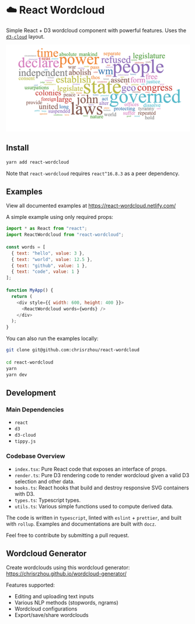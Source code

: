 # ☁️ React Wordcloud

Simple React + D3 wordcloud component with powerful features. Uses the [`d3-cloud`](https://github.com/jasondavies/d3-cloud) layout.

![image](https://github.com/chrisrzhou/react-wordcloud/raw/master/wordcloud.png)

## Install

```bash
yarn add react-wordcloud
```

Note that `react-wordcloud` requires `react^16.8.3` as a peer dependency.

## Examples

View all documented examples at https://react-wordcloud.netlify.com/

A simple example using only required props:

```js
import * as React from "react";
import ReactWordcloud from "react-wordcloud";

const words = [
  { text: "hello", value: 3 },
  { text: "world", value: 12.5 },
  { text: "github", value: 1 },
  { text: "code", value: 1 }
];

function MyApp() {
  return (
    <div style={{ width: 600, height: 400 }}>
      <ReactWordcloud words={words} />
    </div>
  );
}
```

You can also run the examples locally:

```bash
git clone git@github.com:chrisrzhou/react-wordcloud

cd react-wordcloud
yarn
yarn dev
```

## Development

### Main Dependencies

- `react`
- `d3`
- `d3-cloud`
- `tippy.js`

### Codebase Overview

- `index.tsx`: Pure React code that exposes an interface of props.
- `render.ts`: Pure D3 rendering code to render wordcloud given a valid D3 selection and other data.
- `hooks.ts`: React hooks that build and destroy responsive SVG containers with D3.
- `types.ts`: Typescript types.
- `utils.ts`: Various simple functions used to compute derived data.

The code is written in `typescript`, linted with `eslint` + `prettier`, and built with `rollup`. Examples and documentations are built with `docz`.

Feel free to contribute by submitting a pull request.

## Wordcloud Generator

Create wordclouds using this wordcloud generator: https://chrisrzhou.github.io/wordcloud-generator/

Features supported:

- Editing and uploading text inputs
- Various NLP methods (stopwords, ngrams)
- Wordcloud configurations
- Export/save/share wordclouds

